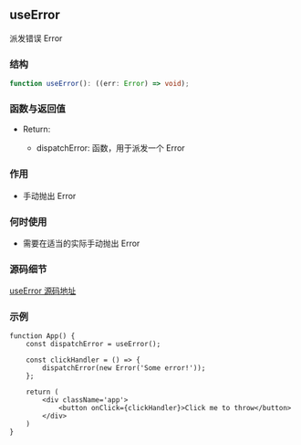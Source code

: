 ## useError

派发错误 Error

### 结构

```ts
function useError(): ((err: Error) => void);
```

### 函数与返回值

- Return:

    - dispatchError: 函数，用于派发一个 Error


### 作用

- 手动抛出 Error

### 何时使用

- 需要在适当的实际手动抛出 Error

### 源码细节

[useError 源码地址](https://github.com/streamich/react-use/blob/master/src/useError.ts)

### 示例

```tsx
function App() {
    const dispatchError = useError();

    const clickHandler = () => {
        dispatchError(new Error('Some error!'));
    };

    return (
        <div className='app'>
            <button onClick={clickHandler}>Click me to throw</button>
        </div>
    )
}
```

